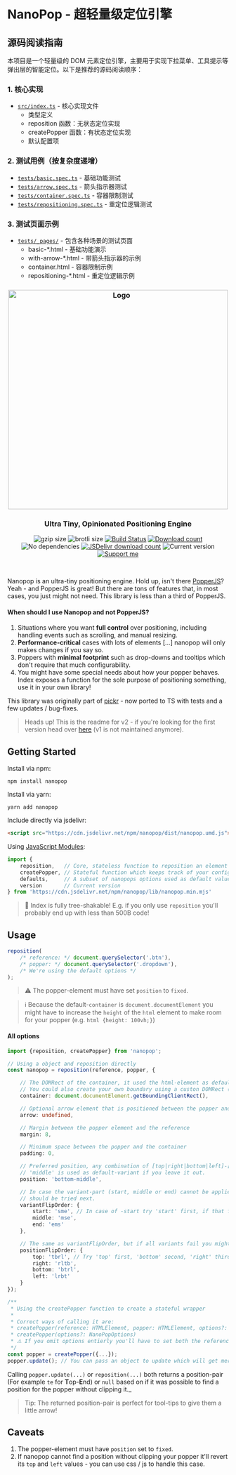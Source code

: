 # NanoPop - 超轻量级定位引擎

## 源码阅读指南

本项目是一个轻量级的 DOM 元素定位引擎，主要用于实现下拉菜单、工具提示等弹出层的智能定位。以下是推荐的源码阅读顺序：

### 1. 核心实现

- [`src/index.ts`](src/index.ts) - 核心实现文件
  - 类型定义
  - reposition 函数：无状态定位实现
  - createPopper 函数：有状态定位实现
  - 默认配置项

### 2. 测试用例（按复杂度递增）

- [`tests/basic.spec.ts`](tests/basic.spec.ts) - 基础功能测试
- [`tests/arrow.spec.ts`](tests/arrow.spec.ts) - 箭头指示器测试
- [`tests/container.spec.ts`](tests/container.spec.ts) - 容器限制测试
- [`tests/repositioning.spec.ts`](tests/repositioning.spec.ts) - 重定位逻辑测试

### 3. 测试页面示例

- [`tests/_pages/`](tests/_pages/) - 包含各种场景的测试页面
  - basic-*.html - 基础功能演示
  - with-arrow-*.html - 带箭头指示器的示例
  - container.html - 容器限制示例
  - repositioning-*.html - 重定位逻辑示例

<h3 align="center">
    <img src="https://user-images.githubusercontent.com/30767528/81419142-155b4100-914e-11ea-913b-cb9f0cccd4e2.png" width="500" alt="Logo">
</h3>

<h3 align="center">
    Ultra Tiny, Opinionated Positioning Engine
</h3>

<p align="center">
  <img alt="gzip size" src="https://img.badgesize.io/https://cdn.jsdelivr.net/npm/nanopop/dist/nanopop.mjs?compression=gzip&style=flat-square">
  <img alt="brotli size" src="https://img.badgesize.io/https://cdn.jsdelivr.net/npm/nanopop/dist/nanopop.mjs?compression=brotli&style=flat-square">
  <a href="https://github.com/Simonwep/nanopop/actions"><img
     alt="Build Status"
     src="https://img.shields.io/github/workflow/status/Simonwep/nanopop/CI?style=flat-square"/></a>
  <a href="https://www.npmjs.com/package/nanopop"><img
     alt="Download count"
     src="https://img.shields.io/npm/dm/nanopop.svg?style=popout-square"></a>
  <img alt="No dependencies" src="https://img.shields.io/badge/dependencies-none-27ae60.svg?style=popout-square">
  <a href="https://www.jsdelivr.com/package/npm/nanopop"><img
     alt="JSDelivr download count"
     src="https://data.jsdelivr.com/v1/package/npm/nanopop/badge"></a>
  <img alt="Current version"
       src="https://img.shields.io/github/tag/Simonwep/nanopop.svg?color=3498DB&label=version&style=flat-square">
  <a href="https://github.com/sponsors/Simonwep"><img
     alt="Support me"
     src="https://img.shields.io/badge/github-support-3498DB.svg?style=popout-square"></a>
</p>

<br>

Nanopop is an ultra-tiny positioning engine. Hold up, isn't there [PopperJS](https://github.com/popperjs/popper-core)?
Yeah - and PopperJS is great! But there are tons of features that, in most cases, you just might not need. This library is less than a third of PopperJS.

#### When should I use Nanopop and not PopperJS?

1. Situations where you want **full control** over positioning, including handling events such as scrolling, and manual resizing.
2. **Performance-critical** cases with lots of elements [...] nanopop will only makes changes if you say so.
3. Poppers with **minimal footprint** such as drop-downs and tooltips which don't require that much configurability.
4. You might have some special needs about how your popper behaves. Index exposes a function for the sole purpose of positioning something, use it in your own library!

This library was originally part of [pickr](https://github.com/Simonwep/pickr) - now ported to TS with tests and a few updates / bug-fixes.

> Heads up! This is the readme for v2 - if you're looking for the first version head over [here](https://github.com/Simonwep/nanopop/tree/539de9558a113ca6548a0d7d316ae8c65d7817d5) (v1 is not maintained anymore).

## Getting Started

Install via npm:

```shell
npm install nanopop
```

Install via yarn:

```shell
yarn add nanopop
```

Include directly via jsdelivr:

```html
<script src="https://cdn.jsdelivr.net/npm/nanopop/dist/nanopop.umd.js"></script>
```

Using [JavaScript Modules](https://developer.mozilla.org/en-US/docs/Web/JavaScript/Guide/Modules):

````js
import {
    reposition,   // Core, stateless function to reposition an element
    createPopper, // Stateful function which keeps track of your configuration
    defaults,     // A subset of nanopops options used as default values
    version       // Current version
} from 'https://cdn.jsdelivr.net/npm/nanopop/lib/nanopop.min.mjs'
````

> 🌟 Index is fully tree-shakable! E.g. if you only use `reposition` you'll probably end up with less than 500B code!

## Usage

```js
reposition(
    /* reference: */ document.querySelector('.btn'),
    /* popper: */ document.querySelector('.dropdown'),
    /* We're using the default options */
);
```

> ⚠ The popper-element must have set `position` to `fixed`.

> ℹ Because the default-`container` is `document.documentElement` you might have to increase the `height` of the `html` element to make room for your popper (e.g. `html {height: 100vh;}`)

#### All options

```ts
import {reposition, createPopper} from 'nanopop';

// Using a object and reposition directly
const nanopop = reposition(reference, popper, {

    // The DOMRect of the container, it used the html-element as default.
    // You could also create your own boundary using a custon DOMRect (https://developer.mozilla.org/en-US/docs/Web/API/DOMRect)!
    container: document.documentElement.getBoundingClientRect(),

    // Optional arrow element that is positioned between the popper and the reference element.
    arrow: undefined,

    // Margin between the popper element and the reference
    margin: 8,

    // Minimum space between the popper and the container
    padding: 0,

    // Preferred position, any combination of [top|right|bottom|left]-[start|middle|end] is valid.
    // 'middle' is used as default-variant if you leave it out.
    position: 'bottom-middle',

    // In case the variant-part (start, middle or end) cannot be applied you can specify what (and if)
    // should be tried next.
    variantFlipOrder: {
        start: 'sme', // In case of -start try 'start' first, if that fails 'middle' and 'end' if both doesn't work.
        middle: 'mse',
        end: 'ems'
    },

    // The same as variantFlipOrder, but if all variants fail you might want to try other positions.
    positionFlipOrder: {
        top: 'tbrl', // Try 'top' first, 'bottom' second, 'right' third and 'left' as latest position.
        right: 'rltb',
        bottom: 'btrl',
        left: 'lrbt'
    }
});

/**
 * Using the createPopper function to create a stateful wrapper
 *
 * Correct ways of calling it are:
 * createPopper(reference: HTMLElement, popper: HTMLElement, options?: NanoPopOptions)
 * createPopper(options?: NanoPopOptions)
 * ⚠ If you omit options entierly you'll have to set both the reference and the popper later when calling .update!
 */
const popper = createPopper({...});
popper.update(); // You can pass an object to update which will get merged with the existing config.
```

Calling `popper.update(...)` or `reposition(...)` both returns a position-pair (For example `te` for **T**op-**E**nd) or `null` based on if it was possible to find a position for the popper without clipping it._

> Tip: The returned position-pair is perfect for tool-tips to give them a little arrow!

## Caveats

1. The popper-element must have `position` set to `fixed`.
2. If nanopop cannot find a position without clipping your popper it'll revert its `top` and `left` values - you can use css / js to handle this case.
